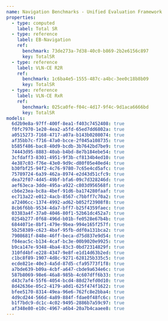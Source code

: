 ```yaml
---
name: Navigation Benchmarks - Unified Evaluation Framework
properties:
  - type: computed
    label: Total SR
  - type: reference
    label: EB-Navigation
    ref:
      benchmark: 73de273a-7d38-40c0-b869-2b2e6156c897
      key: TotalSR
  - type: reference
    label: VLN-CE R2R
    ref:
      benchmark: 1c6ba4e5-1555-487c-a4bc-3ee0c18b8b09
      key: TotalSR
  - type: reference
    label: VLN-CE RxR
    ref:
      benchmark: 025ca0fe-f04c-4d17-9f4c-9d1aca6666bd
      key: TotalSR
models:
  6d2b9e8a-97ff-400f-8ea1-f403c7452408: true
  f0fc7970-1e20-4ea2-a5fd-65ed7dd6802a: true
  a0515273-7168-4717-a07a-b143b0208074: true
  af35bb7c-f716-47a0-bcce-2f045a108735: true
  b585f486-bac8-40d9-bcdb-3b7642bd7be9: true
  74443d95-8883-40ab-b4bd-8e7b184ebe54: true
  3cfdaff3-8301-4951-9f3b-cf8134b4ed10: true
  4e387c03-f76e-43e0-9d9c-d80f05e40ed4: true
  b30fbf25-94f2-4c76-9780-7c65e4cd5afc: true
  75789724-6a39-462a-8974-e2d43d51cfc9: true
  dea72f07-4d45-49bf-bfa6-09c7d328246d: true
  aef63eca-3dde-495a-a922-c803d956568f: true
  cb6e23ea-bc8a-4bef-91d6-ba174280faaf: true
  ec713a22-e012-4acb-8567-c7bbff7c70a2: true
  a72406cc-1374-4992-ad62-b052f23908f8: true
  8cb6f6bb-9534-4da7-bff7-b25f4359faec: true
  03383a4f-37a0-4046-80f1-52b61dc452a7: true
  0254b277-0f68-496d-b01b-fe0528e67b4b: true
  6844071e-8bf1-479e-9bea-994e165f257f: true
  5b258389-c623-4baf-95fb-ddf0a131bca2: true
  7908681f-848e-46ff-beca-d75d837e9d54: true
  f04eac5c-b134-4caf-bc3e-00b9020e9925: true
  b9ca147e-9348-4ba4-83c3-0bd72314829f: true
  310fd4bf-e228-4347-9e8f-e1d14d63b2ed: true
  c1bc8f89-1907-4d8c-9271-628125b335c5: true
  ecde821e-40e3-4a5d-87d5-cfa95773f1f8: true
  a7bde639-b09a-4cbf-a647-cbde9a634e6c: true
  587b8069-98e6-46a8-985b-4c607dff6b33: true
  d43c7af4-55f6-4054-bcd4-88d27efd0d10: true
  8d42636e-05c2-4179-a0d1-625f474f1622: true
  bfee5170-8314-49ea-96e6-762fc8e2bba4: true
  4d9cd244-566d-4a89-884f-fdae0f48fc6c: true
  b1f7bdc9-dc1c-4c02-9495-2886b7a59c97: true
  af348e80-e10c-4967-a6b4-20a7b4caaee8: true
---
```

